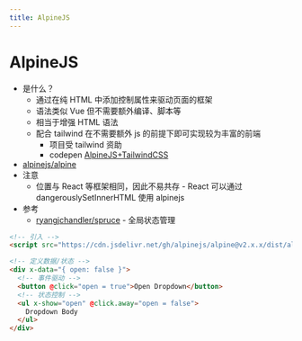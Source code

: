 ```yaml
---
title: AlpineJS
---
```


# AlpineJS

- 是什么？
  - 通过在纯 HTML 中添加控制属性来驱动页面的框架
  - 语法类似 Vue 但不需要额外编译、脚本等
  - 相当于增强 HTML 语法
  - 配合 tailwind 在不需要额外 js 的前提下即可实现较为丰富的前端
    - 项目受 tailwind 资助
    - codepen [AlpineJS+TailwindCSS](https://codepen.io/wenerme/pen/MWjemLX)
- [alpinejs/alpine](https://github.com/alpinejs/alpine)
- 注意
  - 位置与 React 等框架相同，因此不易共存 - React 可以通过 dangerouslySetInnerHTML 使用 alpinejs
- 参考
  - [ryangjchandler/spruce](https://github.com/ryangjchandler/spruce) - 全局状态管理

```html
<!-- 引入 -->
<script src="https://cdn.jsdelivr.net/gh/alpinejs/alpine@v2.x.x/dist/alpine.min.js" defer></script>

<!-- 定义数据/状态 -->
<div x-data="{ open: false }">
  <!-- 事件驱动 -->
  <button @click="open = true">Open Dropdown</button>
  <!-- 状态控制 -->
  <ul x-show="open" @click.away="open = false">
    Dropdown Body
  </ul>
</div>
```
